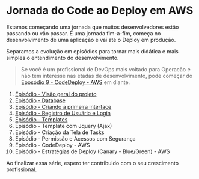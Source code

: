 # Jornada do Code ao Deploy em AWS

Estamos começando uma jornada que muitos desenvolvedores estão passando ou vão passar. É uma jornada fim-a-fim, começa no desenvolvimento de uma aplicação e vai até o Deploy em produção.

Separamos a evolução em episódios para tornar mais didática e mais simples o entendimento do desenvolvimento.

> Se você é um profissional de DevOps mais voltado para Operacão e não tem interesse nas etadas de desenvolvimento, pode começar do [Eposódio 9 - CodeDeploy - AWS](https://github.com/clodonil/apptask/blob/master/ep9.md) em diante.

1. [Episódio - Visão geral do projeto](https://github.com/clodonil/apptask/blob/master/ep1.md)
2. [Episódio - Database](https://github.com/clodonil/apptask/blob/master/ep2.md)
3. [Episódio - Criando a primeira interface](https://github.com/clodonil/apptask/blob/master/ep3.md)
4. [Episódio - Registro de Usuário e Login](https://github.com/clodonil/apptask/blob/master/ep4.md)
5. [Episódio - Templates](https://github.com/clodonil/apptask/blob/master/ep5.md)
6. Episódio - Template com Jquery (Ajax)
7. Episódio - Criação da Tela de Tasks
8. Episódio - Permissão e Acessos com Segurança
9. Episódio - CodeDeploy - AWS
10. Episódio - Estratégias de Deploy (Canary - Blue/Green) - AWS

Ao finalizar essa série, espero ter contribuido com o seu crescimento profissional.
